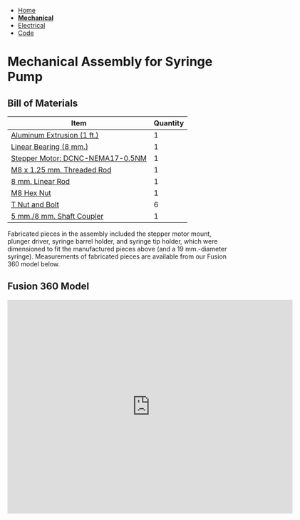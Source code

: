 - [Home](/CHBE-5890-Syringe-Pump-Build/index)
- **[Mechanical](/CHBE-5890-Syringe-Pump-Build/mechanical)**
- [Electrical](/CHBE-5890-Syringe-Pump-Build/electrical)
- [Code](/CHBE-5890-Syringe-Pump-Build/code)

# Mechanical Assembly for Syringe Pump

## Bill of Materials

Item | Quantity
-----|-----
[Aluminum Extrusion (1 ft.)](https://www.mcmaster.com/47065T107/)| 1
[Linear Bearing (8 mm.)](https://www.mcmaster.com/61205K75/)| 1
[Stepper Motor: DCNC-NEMA17-0.5NM](https://www.amazon.com/MOONS-Stepper-Stepping-Cable00723-MS17HD2P4150/dp/B07G479LGL)| 1
[M8 x 1.25 mm. Threaded Rod](https://www.mcmaster.com/1078N32/)| 1
[8 mm. Linear Rod](https://www.mcmaster.com/6112K44/)| 1
[M8 Hex Nut](https://www.mcmaster.com/90592A022/)| 1
[T Nut and Bolt](https://www.mcmaster.com/47065T139/)| 6
[5 mm./8 mm. Shaft Coupler](https://www.mcmaster.com/shaft-couplers/)| 1

Fabricated pieces in the assembly included the stepper motor mount, plunger driver, syringe barrel holder, and syringe tip holder, which were dimensioned to fit the manufactured pieces above (and a 19 mm.-diameter syringe). Measurements of fabricated pieces are available from our Fusion 360 model below.

## Fusion 360 Model

<iframe src="https://vanderbilt426.autodesk360.com/shares/public/SH56a43QTfd62c1cd968e70ee631b59cf0f6?mode=embed" width="640" height="480" allowfullscreen="true" webkitallowfullscreen="true" mozallowfullscreen="true"  frameborder="0"></iframe>
